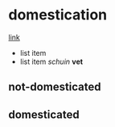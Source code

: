 # domestication

[link](http://google.com)
- list item
- list item
_schuin_
**vet**

## not-domesticated
## domesticated
